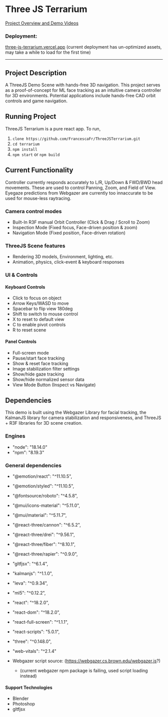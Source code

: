 # Three JS Terrarium 
[Project Overview and Demo Videos](https://francesca.fyi/threejs-terrarium/)

### Deployment: 
[three-js-terrarium.vercel.app](https://three-js-terrarium.vercel.app/)
(current deployment has un-optimized assets, may take a while to load for the first time)

---
## Project Description

A ThreeJS Demo Scene with hands-free 3D navigation. This project serves as a proof-of-concept for ML face tracking as an intuitive camera controller for 3D environments. Potential applications include hands-free CAD orbit controls and game navigation.


## Running Project
ThreeJS Terrarium is a pure react app. To run, 
1. `clone https://github.com/FrancescaFr/ThreeJSTerrarium.git`
2. `cd terrarium`
3. `npm install`
4. `npm start` or `npm build`

## Current Functionality

Controller currently responds accurately to L/R, Up/Down & FWD/BWD head movements. These are used to control Panning, Zoom, and Field of View.
Eyegaze predictions from Webgazer are currently too innaccurate to be used for mouse-less raytracing.

### Camera control modes
- Built-In R3F manual Orbit Controller (Click & Drag / Scroll to Zoom)
- Inspection Mode (Fixed focus, Face-driven position & zoom) 
- Navigation Mode (Fixed position, Face-driven rotation)

### ThreeJS Scene features
- Rendering 3D models, Environment, lighting, etc.
- Animation, physics, click-event & keyboard responses

### UI & Controls
#### Keyboard Controls
- Click to focus on object
- Arrow Keys/WASD to move
- Spacebar to flip view 180deg
- Shift to switch to mouse control
- X to reset to default view
- C to enable pivot controls
- R to reset scene

#### Panel Controls

- Full-screen mode
- Pause/start face tracking
- Show & reset face tracking
- Image stabilization filter settings
- Show/hide gaze tracking 
- Show/hide normalized sensor data
- View Mode Button (Inspect vs Navigate)

## Dependencies
This demo is built using the Webgazer Library for facial tracking, the KalmanJS library for camera stabilization and responsiveness, and ThreeJS + R3F libraries for 3D scene creation.

### Engines
- "node": "18.14.0"
- "npm": "8.19.3"

### General dependencies
- "@emotion/react": "^11.10.5",
- "@emotion/styled": "^11.10.5",
- "@fontsource/roboto": "^4.5.8",
- "@mui/icons-material": "^5.11.0",
- "@mui/material": "^5.11.7",
- "@react-three/cannon": "^6.5.2",
- "@react-three/drei": "^9.56.1",
- "@react-three/fiber": "^8.10.1",
- "@react-three/rapier": "^0.9.0",
- "gltfjsx": "^6.1.4",
- "kalmanjs": "^1.1.0",
- "leva": "^0.9.34",
- "ml5": "^0.12.2",
- "react": "^18.2.0",
- "react-dom": "^18.2.0",
- "react-full-screen": "^1.1.1",
- "react-scripts": "5.0.1",
- "three": "^0.148.0",
- "web-vitals": "^2.1.4"

- Webgazer script source: (https://webgazer.cs.brown.edu/webgazer.js?)
   - (current webgazer npm package is failing, used script loading instead)

#### Support Technologies
- Blender
- Photoshop
- gltfjsx


